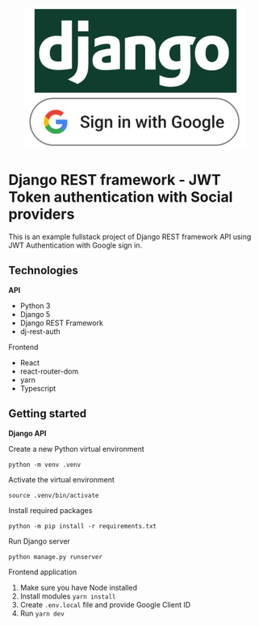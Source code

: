 <p align="center">
    <img src=".github/public/django-sign-in-with-google.png" alt="Logo Django REST Framework" width="440"/>
</p>

# Django REST framework - JWT Token authentication with Social providers

This is an example fullstack project of Django REST framework API using JWT Authentication with Google sign in.  

## Technologies

**API**
 - Python 3
 - Django 5
 - Django REST Framework
 - dj-rest-auth

Frontend
- React
- react-router-dom
- yarn
- Typescript

## Getting started

**Django API**

Create a new Python virtual environment
```shell
python -m venv .venv
```

Activate the virtual environment
```shell
source .venv/bin/activate
```

Install required packages
```shell
python -m pip install -r requirements.txt
```

Run Django server
```shell
python manage.py runserver
```

Frontend application

1. Make sure you have Node installed
2. Install modules `yarn install`
3. Create `.env.local` file and provide Google Client ID
4. Run `yarn dev`

